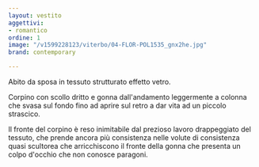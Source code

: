 ```yaml
---
layout: vestito
aggettivi:
- romantico
ordine: 1
image: "/v1599228123/viterbo/04-FLOR-POL1535_gnx2he.jpg"
brand: contemporary

---
```

Abito da sposa in tessuto strutturato effetto vetro. 

Corpino con scollo dritto e gonna dall'andamento leggermente a colonna che svasa sul fondo fino ad aprire sul retro a dar vita ad un piccolo strascico.

Il fronte del corpino è reso inimitabile dal prezioso lavoro drappeggiato del tessuto, che prende ancora più consistenza nelle volute di consistenza quasi scultorea che arricchiscono il fronte della gonna che presenta un colpo d'occhio che non conosce paragoni.